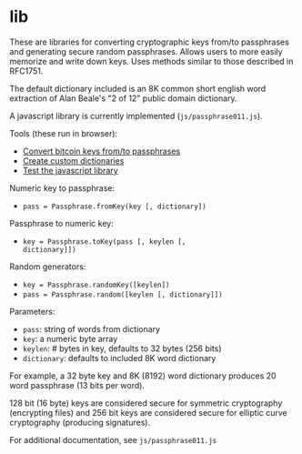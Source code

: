 # lib
These are libraries for converting cryptographic keys from/to passphrases and generating secure random passphrases. Allows users to more easily memorize and write down keys.  Uses methods similar to those described in RFC1751.

The default dictionary included is an 8K common short english word extraction of Alan Beale's "2 of 12" public domain dictionary.

A javascript library is currently implemented (<code>js/passphrase011.js</code>).

Tools (these run in browser):<br/>
  - <a href="http://secure-passphrase.github.io/tools/bitcoin.html">Convert bitcoin keys from/to passphrases</a><br/>
  - <a href="http://secure-passphrase.github.io/tools/dictionary.html">Create custom dictionaries</a><br/>
  - <a href="http://secure-passphrase.github.io/tools/test.html">Test the javascript library</a><br/>

Numeric key to passphrase:<br/>
  - <code>pass = Passphrase.fromKey(key [, dictionary])</code>

Passphrase to numeric key:<br/>
  - <code>key = Passphrase.toKey(pass [, keylen [, dictionary]])</code>

Random generators:<br/>
  - <code>key = Passphrase.randomKey([keylen])</code><br/>
  - <code>pass = Passphrase.random([keylen [, dictionary]])</code>

Parameters:<br/>
  - <code>pass</code>: string of words from dictionary<br/>
  - <code>key</code>: a numeric byte array<br/>
  - <code>keylen</code>: # bytes in key, defaults to 32 bytes (256 bits)<br/>
  - <code>dictionary</code>: defaults to included 8K word dictionary

For example, a 32 byte key and 8K (8192) word dictionary produces 20 word passphrase (13 bits per word).

128 bit (16 byte) keys are considered secure for symmetric cryptography (encrypting files) and 256 bit keys are considered secure for elliptic curve cryptography (producing signatures).

For additional documentation, see <code>js/passphrase011.js</code>


